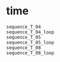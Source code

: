 # time

```{toctree}
sequence_T_04
sequence_T_04_loop
sequence_T_05
sequence_T_05_loop
sequence_T_08
sequence_T_08_loop
```
